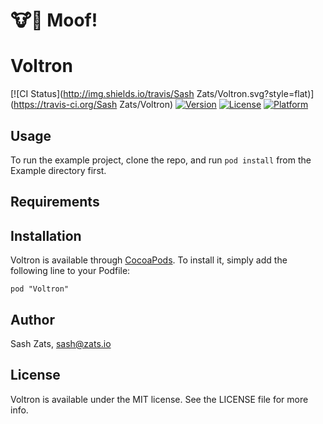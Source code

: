 # :cow::dog: Moof!

# Voltron

[![CI Status](http://img.shields.io/travis/Sash Zats/Voltron.svg?style=flat)](https://travis-ci.org/Sash Zats/Voltron)
[![Version](https://img.shields.io/cocoapods/v/Voltron.svg?style=flat)](http://cocoadocs.org/docsets/Voltron)
[![License](https://img.shields.io/cocoapods/l/Voltron.svg?style=flat)](http://cocoadocs.org/docsets/Voltron)
[![Platform](https://img.shields.io/cocoapods/p/Voltron.svg?style=flat)](http://cocoadocs.org/docsets/Voltron)

## Usage

To run the example project, clone the repo, and run `pod install` from the Example directory first.

## Requirements

## Installation

Voltron is available through [CocoaPods](http://cocoapods.org). To install
it, simply add the following line to your Podfile:

    pod "Voltron"

## Author

Sash Zats, sash@zats.io

## License

Voltron is available under the MIT license. See the LICENSE file for more info.
